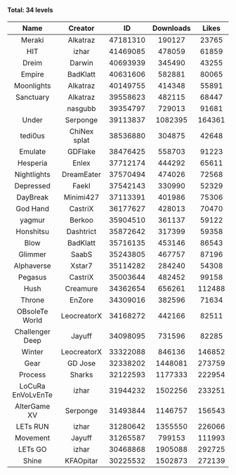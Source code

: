 #### Total: 34 levels

| Name | Creator | ID | Downloads | Likes |
|:---:|:---:|:---:|:---:|:---:|
| Meraki | Alkatraz | 47181310 | 190127 | 23765
| HIT | izhar | 41469085 | 478059 | 61859
| Dreim | Darwin | 40693939 | 345490 | 43255
| Empire | BadKlatt | 40631606 | 582881 | 80065
| Moonlights | Alkatraz | 40149755 | 414348 | 55891
| Sanctuary | Alkatraz | 39558623 | 482115 | 68447
|   | nasgubb | 39354797 | 729013 | 91681
| Under | Serponge | 39113837 | 1082395 | 164361
| tedi0us | ChiNex splat | 38536880 | 304875 | 42648
| Emulate | GDFlake | 38476425 | 558703 | 91223
| Hesperia | Enlex | 37712174 | 444292 | 65611
| Nightlights | DreamEater | 37570494 | 474026 | 72568
| Depressed | FaekI | 37542143 | 330990 | 52329
| DayBreak | Minimi427 | 37113391 | 401986 | 75306
| God Hand | CastriX | 36177627 | 428013 | 70470
| yagmur | Berkoo | 35904510 | 361137 | 59122
| Honshitsu | Dashtrict | 35872642 | 317399 | 59358
| Blow | BadKlatt | 35716135 | 453146 | 86543
| Glimmer | SaabS | 35243805 | 467757 | 87196
| Alphaverse | Xstar7 | 35114282 | 284240 | 54308
| Pegasus | CastriX | 35003644 | 482452 | 99158
| Hush | Creamure | 34362654 | 656261 | 112488
| Throne | EnZore | 34309016 | 382596 | 71634
| OBsoleTe World | LeocreatorX | 34168272 | 442166 | 82511
| Challenger Deep | Jayuff | 34098095 | 731596 | 82285
| Winter | LeocreatorX | 33322088 | 846136 | 146852
| Gear | GD Jose | 32338202 | 1448081 | 273759
| Process | Sharks | 32122593 | 1177333 | 222954
| LoCuRa EnVoLvEnTe | izhar | 31944232 | 1502256 | 233251
| AlterGame XV | Serponge | 31493844 | 1146757 | 156543
| LETs  RUN | izhar | 31280642 | 1355550 | 226066
| Movement | Jayuff | 31265587 | 799153 | 111993
| LETs GO | izhar | 30468868 | 1905088 | 292725
| Shine | KFAOpitar | 30225532 | 1502873 | 272139

